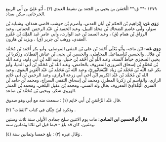 ١٢٧٩ -** ق:** الْحَسَن بن يحيى بن الجعد بن نشيط العبدي (٣) ، أَبُو عَلِيّ بن أَبي الربيع الجرجاني، سكن بغداد.

**رَوَى عَن:** إِبْرَاهِيم بْن الحكم بْن أبان العدني، وأصرم بْن حوشب قاضي همذان، وشبابة بْن سوار، وأبي عاصم الضحاك بْن مخلد النبيل، وعبد الحميد بْن عَبْد الرحمن الحماني، وعبد الرزاق بْن همام (ق) ، وعبد الصمد بْن عبد الوارث، وأبي عامر عَبد المَلِك بْن عَمْرو العقدي، ووهب بْن جرير (ق) ، ويزيد بْن هارون.

**رَوَى عَنه:** ابْن ماجه، وأَبُو يَعْلَى أَحْمَد بْن علي بْن المثنى الموصلي، وأبو بكر أَحْمَد بْن مُحَمَّد بْن هلال، والحسين بْنإِسماعيل المحاملي، والحسين بْن يحيى بْن عياش القطان، وزكريا بْن يحيى السجزي خياط السنة، وعبد اللَّهِ بْن أَحْمَد بْن حنبل، وعبد الله بْن أَبي داود، وعبد الله بْن مُحَمَّد بْن إسحاق المروزي المعروف بالحامض، وعبد الله بْن مُحَمَّد بْن أَبي الدنيا، وأبو بكر عَبد اللَّه بْن مُحَمَّد بْن زياد النَّيْسَابُورِيّ، وعبد الله بْن مُحَمَّد بْن عَبْد الْعَزِيزِ البغوي، وعبد الله بْن مُحَمَّد بْن عَبْد الكريم ابْن أخي أبي زرعة الرازي، وعبد الرحمن بْن أَبي حَاتِم الرازي، والقاسم بْن زكريا المطرز، ومحمد بْن إسحاق الثقفي السراج، ومحمد بْن حامد بْن السري الْبَغْدَادِيّ المعروف بخال ولد السني، ومحمد بْن عقيل البلخي، ومحمد بْن المنذر الهروي شكر، ويحيى بْن مُحَمَّد بْن صاعد.

قال عَبْد الرَّحْمَنِ بْن أَبي حَاتِم (١) : سمعت منه مع أبي وهو صدوق.

وذكره ابنُ حِبَّان في كتاب "الثقات" (٢) .

**قال أَبُو الحسين ابن المنادي:** مات يوم الاثنين سلخ جمادى الأولى سنة ثلاث وستين ومئتين، كان قد بلغ - فيما قيل لي ثلاثا وثمانين سنة.

وَقَال غيره (٣) : بلغ خمسا وثمانين سنة (٤) .
